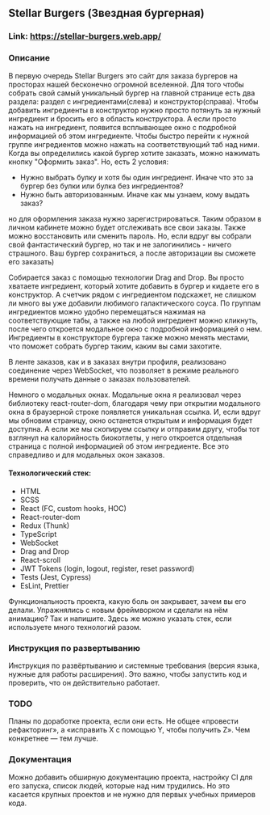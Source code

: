 ## Stellar Burgers (Звездная бургерная)

### Link: https://stellar-burgers.web.app/

### Описание

В первую очередь Stellar Burgers это сайт для заказа бургеров на просторах нашей бесконечно огромной вселенной.
Для того чтобы собрать свой самый уникальный бургер на главной странице есть два раздела: раздел с ингредиентами(слева) и конструктор(справа). Чтобы добавить ингредиенты в конструктор нужно просто потянуть за нужный ингредиент и бросить его в область конструктора. А если просто нажать на ингредиент, появится всплывающее окно с подробной информацией об этом ингредиенте.
Чтобы быстро перейти к нужной группе ингредиентов можно нажать на соответствующий таб над ними.
Когда вы определились какой бургер хотите заказать, можно нажимать кнопку "Оформить заказ".
Но, есть 2 условия:

- Нужно выбрать булку и хотя бы один ингредиент. Иначе что это за бургер без булки или булка без ингредиентов?
- Нужно быть авторизованным. Иначе как мы узнаем, кому выдать заказ?

но для оформления заказа нужно зарегистрироваться. Таким образом в личном кабинете можно будет отслеживать все свои заказы. Также можно восстановить или сменить пароль. Но, если вдруг вы собрали свой фантастический бургер, но так и не залогинились - ничего страшного. Ваш бургер сохраниться, а после авторизации вы сможете его заказать)

Собирается заказ с помощью технологии Drag and Drop. Вы просто хватаете ингредиент, который хотите добавить в бургер и кидаете его в конструктор. А счетчик рядом с ингредиентом подскажет, не слишком ли много вы уже добавили любимого галактического соуса. По группам ингредиентов можно удобно перемещаться нажимая на соответствующие табы, а также на любой ингредиент можно кликнуть, после чего откроется модальное окно с подробной информацией о нем. Ингредиенты в конструкторе бургера также можно менять местами, что поможет собрать бургер таким, каким вы сами захотите.

В ленте заказов, как и в заказах внутри профиля, реализовано соединение через WebSocket, что позволяет в режиме реального времени получать данные о заказах пользователей.

Немного о модальных окнах.
Модальные окна я реализовал через библиотеку react-router-dom, благодаря чему при открытии модального окна в браузерной строке появляется уникальная ссылка. И, если вдруг мы обновим страницу, окно останется открытым и информация будет доступна. А если же мы скопируем ссылку и отправим другу, чтобы тот взглянул на калорийность биокотлеты, у него откроется отдельная страница с полной информацией об этом ингредиенте. Все это справедливо и для модальных окон заказов.

#### Технологический стек:

- HTML
- SCSS
- React (FC, custom hooks, HOC)
- React-router-dom
- Redux (Thunk)
- TypeScript
- WebSocket
- Drag and Drop
- React-scroll
- JWT Tokens (login, logout, register, reset password)
- Tests (Jest, Cypress)
- EsLint, Prettier

Функциональность проекта, какую боль он закрывает, зачем вы его делали. Упражнялись с новым фреймворком и сделали на нём анимацию? Так и напишите. Здесь же можно указать стек, если используете много технологий разом.

### Инструкция по развертыванию

Инструкция по развёртыванию и системные требования (версия языка, нужные для работы расширения). Это важно, чтобы запустить код и проверить, что он действительно работает.

### TODO

Планы по доработке проекта, если они есть. Не общее «провести рефакторинг», а «исправить X с помощью Y, чтобы получить Z». Чем конкретнее — тем лучше.

### Документация

Можно добавить обширную документацию проекта, настройку CI для его запуска, список людей, которые над ним трудились. Но это касается крупных проектов и не нужно для первых учебных примеров кода.
